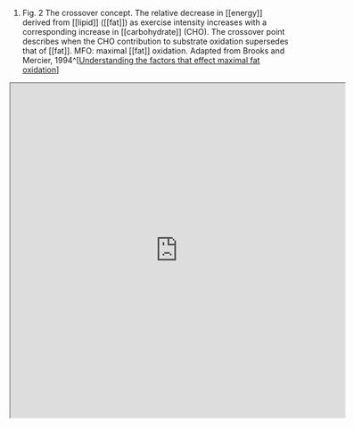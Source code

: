 1. Fig. 2 The crossover concept. The relative decrease in [[energy]] derived from [[lipid]] ([[fat]]) as exercise intensity increases with a corresponding increase in [[carbohydrate]] (CHO). The crossover point describes when the CHO contribution to substrate oxidation supersedes that of [[fat]]. MFO: maximal [[fat]] oxidation. Adapted from Brooks and Mercier, 1994^[[Understanding the factors that effect
maximal fat oxidation](https://jissn.biomedcentral.com/track/pdf/10.1186/s12970-018-0207-1.pdf)]

<iframe src="https://www.semanticscholar.org/paper/Understanding-the-factors-that-effect-maximal-fat-Purdom-Kravitz/fabcebda72cb837457043edeff2e1a6c6fd27646/figure/1" width="600" height="600" />